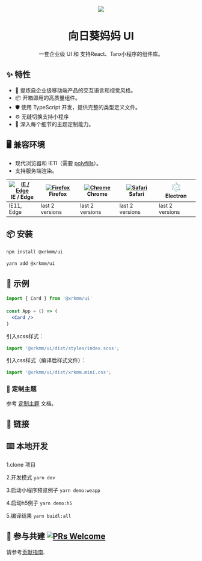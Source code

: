 <p align="center">
  <a href="https://ant.design">
    <img width="200" src="https://assets.xrkmm.cn/u/3202028/f7ae6e50-7336-4233-aa44-ee9f2d2e83dc.png">
  </a>
</p>

<h1 align="center">向日葵妈妈 UI</h1>

<div align="center">

一套企业级 UI 和 支持React、Taro小程序的组件库。

</div>

## ✨ 特性

- 🌈 提炼自企业级移动端产品的交互语言和视觉风格。
- 📦 开箱即用的高质量组件。
- 🛡 使用 TypeScript 开发，提供完整的类型定义文件。
- ⚙️ 无缝切换支持小程序
- 🎨 深入每个细节的主题定制能力。

## 🖥 兼容环境

- 现代浏览器和 IE11（需要 [polyfills](https://ant.design/docs/react/getting-started-cn#兼容性)）。
- 支持服务端渲染。

| [<img src="https://raw.githubusercontent.com/alrra/browser-logos/master/src/edge/edge_48x48.png" alt="IE / Edge" width="24px" height="24px" />](http://godban.github.io/browsers-support-badges/)<br>IE / Edge | [<img src="https://raw.githubusercontent.com/alrra/browser-logos/master/src/firefox/firefox_48x48.png" alt="Firefox" width="24px" height="24px" />](http://godban.github.io/browsers-support-badges/)<br>Firefox | [<img src="https://raw.githubusercontent.com/alrra/browser-logos/master/src/chrome/chrome_48x48.png" alt="Chrome" width="24px" height="24px" />](http://godban.github.io/browsers-support-badges/)<br>Chrome | [<img src="https://raw.githubusercontent.com/alrra/browser-logos/master/src/safari/safari_48x48.png" alt="Safari" width="24px" height="24px" />](http://godban.github.io/browsers-support-badges/)<br>Safari | [<img src="https://raw.githubusercontent.com/alrra/browser-logos/master/src/electron/electron_48x48.png" alt="Electron" width="24px" height="24px" />](http://godban.github.io/browsers-support-badges/)<br>Electron |
| --- | --- | --- | --- | --- |
| IE11, Edge | last 2 versions | last 2 versions | last 2 versions | last 2 versions |

## 📦 安装

```bash
npm install @xrkmm/ui
```

```bash
yarn add @xrkmm/ui
```

## 🔨 示例

```jsx
import { Card } from '@xrkmm/ui'

const App = () => (
  <Card />
)
```

引入scss样式：

```jsx
import '@xrkmm/ui/dist/styles/index.scss';
```

引入css样式（编译后样式文件）：

```jsx
import '@xrkmm/ui/dist/xrkmm.mini.css';
```

### 🌈 定制主题

参考 [定制主题](https://ant.design/docs/react/customize-theme-cn) 文档。



## 🔗 链接


## ⌨️ 本地开发

1.clone 项目

2.开发模式
 ``` yarn dev ```

3.启动小程序预览例子
```yarn demo:weapp```

4.启动h5例子
```yarn demo:h5```

5.编译结果
```yarn buidl:all```


## 🤝 参与共建 [![PRs Welcome](https://img.shields.io/badge/PRs-welcome-brightgreen.svg?style=flat-square)](http://makeapullrequest.com)

请参考[贡献指南](/publish.md).

